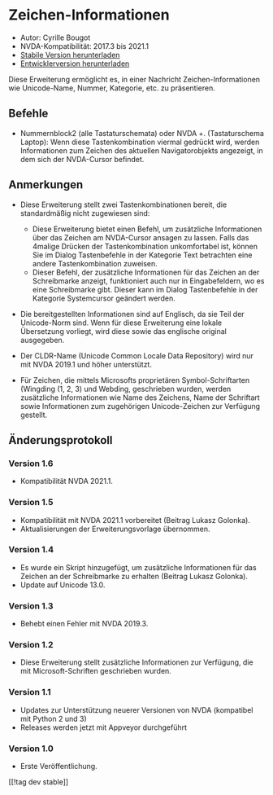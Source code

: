 # Zeichen-Informationen #

* Autor: Cyrille Bougot
* NVDA-Kompatibilität: 2017.3 bis 2021.1
* [Stabile Version herunterladen][1]
* [Entwicklerversion herunterladen][2]

Diese Erweiterung ermöglicht es, in einer Nachricht Zeichen-Informationen
wie Unicode-Name, Nummer, Kategorie, etc. zu präsentieren.


## Befehle

* Nummernblock2 (alle Tastaturschemata) oder NVDA +. (Tastaturschema
  Laptop): Wenn diese Tastenkombination viermal gedrückt wird, werden
  Informationen zum Zeichen des aktuellen Navigatorobjekts angezeigt, in dem
  sich der NVDA-Cursor befindet.


## Anmerkungen

* Diese Erweiterung stellt zwei Tastenkombinationen bereit, die
  standardmäßig nicht zugewiesen sind:

    * Diese Erweiterung bietet einen Befehl, um zusätzliche Informationen
      über das Zeichen am NVDA-Cursor ansagen zu lassen. Falls das 4malige
      Drücken der Tastenkombination unkomfortabel ist, können Sie im Dialog
      Tastenbefehle in der Kategorie Text betrachten eine andere
      Tastenkombination zuweisen.
    * Dieser Befehl, der zusätzliche Informationen für das Zeichen an der
      Schreibmarke anzeigt, funktioniert auch nur in Eingabefeldern, wo es
      eine Schreibmarke gibt. Dieser kann im Dialog Tastenbefehle in der
      Kategorie Systemcursor geändert werden.

* Die bereitgestellten Informationen sind auf Englisch, da sie Teil der
  Unicode-Norm sind. Wenn für diese Erweiterung eine lokale Übersetzung
  vorliegt, wird diese sowie das englische original ausgegeben.
* Der CLDR-Name (Unicode Common Locale Data Repository) wird nur mit NVDA
  2019.1 und höher unterstützt.
* Für Zeichen, die mittels Microsofts proprietären Symbol-Schriftarten
  (Wingding (1, 2, 3) und Webding, geschrieben wurden, werden zusätzliche
  Informationen wie Name des Zeichens, Name der Schriftart sowie
  Informationen zum zugehörigen Unicode-Zeichen zur Verfügung gestellt.


## Änderungsprotokoll

### Version 1.6

* Kompatibilität NVDA 2021.1.

### Version 1.5

* Kompatibilität mit NVDA 2021.1 vorbereitet (Beitrag Lukasz Golonka).
* Aktualisierungen der Erweiterungsvorlage übernommen.

### Version 1.4

* Es wurde ein Skript hinzugefügt, um zusätzliche Informationen für das
  Zeichen an der Schreibmarke  zu erhalten (Beitrag Lukasz Golonka).
* Update auf Unicode 13.0.

### Version 1.3

* Behebt einen Fehler mit NVDA 2019.3.


### Version 1.2

* Diese Erweiterung stellt zusätzliche Informationen zur Verfügung, die mit
  Microsoft-Schriften geschrieben wurden.


### Version 1.1

* Updates zur Unterstützung neuerer Versionen von NVDA (kompatibel mit
  Python 2 und 3)
* Releases werden jetzt mit Appveyor durchgeführt


### Version 1.0

* Erste Veröffentlichung.

[[!tag dev stable]]

[1]: https://addons.nvda-project.org/files/get.php?file=chari

[2]: https://addons.nvda-project.org/files/get.php?file=chari-dev
